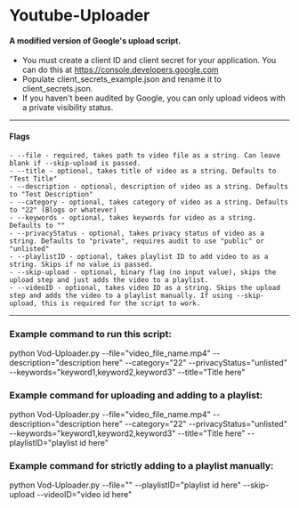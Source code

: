 # Youtube-Uploader

#### A modified version of Google's upload script.

- You must create a client ID and client secret for your application. You can
  do this at https://console.developers.google.com
- Populate client_secrets_example.json and rename it to client_secrets.json.
- If you haven't been audited by Google, you can only upload videos with a private visibility status.

<hr />

#### Flags

    - --file - required, takes path to video file as a string. Can leave blank if --skip-upload is passed.
    - --title - optional, takes title of video as a string. Defaults to "Test Title"
    - --description - optional, description of video as a string. Defaults to "Test Description"
    - --category - optional, takes category of video as a string. Defaults to "22" (Blogs or whatever)
    - --keywords - optional, takes keywords for video as a string. Defaults to ""
    - --privacyStatus - optional, takes privacy status of video as a string. Defaults to "private", requires audit to use "public" or "unlisted"
    - --playlistID - optional, takes playlist ID to add video to as a string. Skips if no value is passed.
    - --skip-upload - optional, binary flag (no input value), skips the upload step and just adds the video to a playlist.
    - --videoID - optional, takes video ID as a string. Skips the upload step and adds the video to a playlist manually. If using --skip-upload, this is required for the script to work.

<hr />

### Example command to run this script:

python Vod-Uploader.py --file="video_file_name.mp4" --description="description here" --category="22" --privacyStatus="unlisted" --keywords="keyword1,keyword2,keyword3" --title="Title here"

### Example command for uploading and adding to a playlist:

python Vod-Uploader.py --file="video_file_name.mp4" --description="description here" --category="22" --privacyStatus="unlisted" --keywords="keyword1,keyword2,keyword3" --title="Title here" --playlistID="playlist id here"

### Example command for strictly adding to a playlist manually:

python Vod-Uploader.py --file="" --playlistID="playlist id here" --skip-upload --videoID="video id here"
